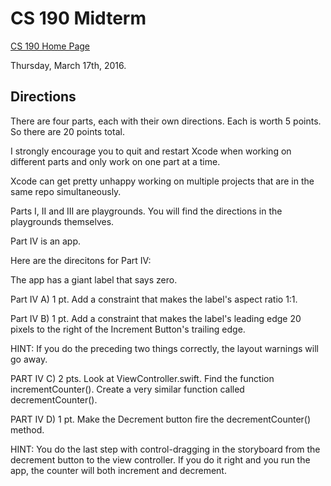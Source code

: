 # CS 190 Midterm

[CS 190 Home Page]( http://physics.stmarys-ca.edu/classes/CS190_S16/index.html )

Thursday, March 17th, 2016.

## Directions

There are four parts, each with their own directions. Each is worth 5 points. So there are 20 points total.

I strongly encourage you to quit and restart Xcode when working on different parts and only work on one part at a time.

Xcode can get pretty unhappy working on multiple projects that are in the same repo simultaneously.

Parts I, II and III are playgrounds. You will find the directions in the playgrounds themselves.

Part IV is an app.

Here are the direcitons for Part IV:

The app has a giant label that says zero.

Part IV A) 1 pt. Add a constraint that makes the label's aspect ratio 1:1.

Part IV B) 1 pt. Add a constraint that makes the label's leading edge 20 pixels to the right of the Increment Button's trailing edge.

HINT: If you do the preceding two things correctly, the layout warnings will go away.

PART IV C) 2 pts. Look at ViewController.swift. Find the function incrementCounter(). Create a very similar function called decrementCounter().

PART IV D) 1 pt. Make the Decrement button fire the decrementCounter() method.

HINT: You do the last step with control-dragging in the storyboard from the decrement button to the view controller. If you do it right and you run the app, the counter will both increment and decrement.



